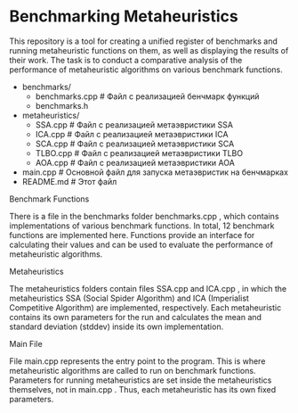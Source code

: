 # Benchmarking Metaheuristics

  This repository is a tool for creating a unified register of benchmarks and running metaheuristic functions on them, as well as displaying the results of their work. The task is to conduct a comparative analysis of the performance of metaheuristic algorithms on various benchmark functions.
  
- benchmarks/
  - benchmarks.cpp           # Файл с реализацией бенчмарк функций
  - benchmarks.h
- metaheuristics/
  - SSA.cpp                  # Файл с реализацией метаэвристики SSA
  - ICA.cpp                  # Файл с реализацией метаэвристики ICA
  - SCA.cpp                  # Файл с реализацией метаэвристики SCA
  - TLBO.cpp                  # Файл с реализацией метаэвристики TLBO
  - AOA.cpp                  # Файл с реализацией метаэвристики AOA
- main.cpp                   # Основной файл для запуска метаэвристик на бенчмарках
- README.md                  # Этот файл

Benchmark Functions

  There is a file in the benchmarks folder benchmarks.cpp , which contains implementations of various benchmark functions. In total, 12 benchmark functions are implemented here. Functions provide an interface for calculating their values and can be used to evaluate the performance of metaheuristic algorithms.

Metaheuristics

  The metaheuristics folders contain files SSA.cpp and ICA.cpp , in which the metaheuristics SSA (Social Spider Algorithm) and ICA (Imperialist Competitive Algorithm) are implemented, respectively. Each metaheuristic contains its own parameters for the run and calculates the mean and standard deviation (stddev) inside its own implementation.

Main File

  File main.cpp represents the entry point to the program. This is where metaheuristic algorithms are called to run on benchmark functions. Parameters for running metaheuristics are set inside the metaheuristics themselves, not in main.cpp . Thus, each metaheuristic has its own fixed parameters.
